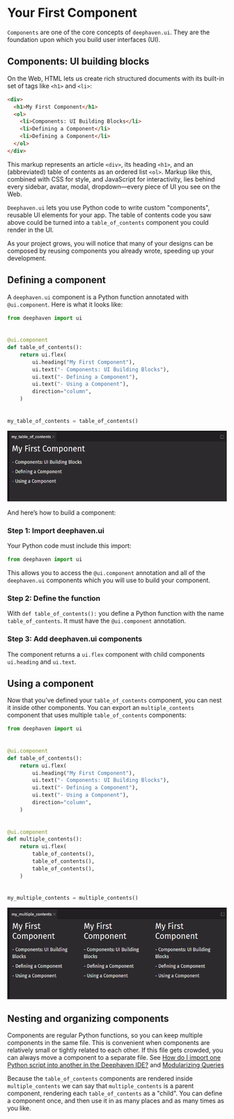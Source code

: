 # Your First Component

`Components` are one of the core concepts of `deephaven.ui`. They are the foundation upon which you build user interfaces (UI).

## Components: UI building blocks

On the Web, HTML lets us create rich structured documents with its built-in set of tags like `<h1>` and `<li>`:

```html
<div>
  <h1>My First Component</h1>
  <ol>
    <li>Components: UI Building Blocks</li>
    <li>Defining a Component</li>
    <li>Defining a Component</li>
  </ol>
</div>
```

This markup represents an article `<div>`, its heading `<h1>`, and an (abbreviated) table of contents as an ordered list `<ol>`. Markup like this, combined with CSS for style, and JavaScript for interactivity, lies behind every sidebar, avatar, modal, dropdown—every piece of UI you see on the Web.

`Deephaven.ui` lets you use Python code to write custom "components", reusable UI elements for your app. The table of contents code you saw above could be turned into a `table_of_contents` component you could render in the UI.

As your project grows, you will notice that many of your designs can be composed by reusing components you already wrote, speeding up your development.

## Defining a component

A `deephaven.ui` component is a Python function annotated with `@ui.component`. Here is what it looks like:

```python
from deephaven import ui


@ui.component
def table_of_contents():
    return ui.flex(
        ui.heading("My First Component"),
        ui.text("- Components: UI Building Blocks"),
        ui.text("- Defining a Component"),
        ui.text("- Using a Component"),
        direction="column",
    )


my_table_of_contents = table_of_contents()
```

![table_of_contents](../_assets/your_first_component1.png)

And here’s how to build a component:

### Step 1: Import deephaven.ui

Your Python code must include this import:

```python
from deephaven import ui
```

This allows you to access the `@ui.component` annotation and all of the `deephaven.ui` components which you will use to build your component.

### Step 2: Define the function

With `def table_of_contents():` you define a Python function with the name `table_of_contents`. It must have the `@ui.component` annotation.

### Step 3: Add deephaven.ui components

The component returns a `ui.flex` component with child components `ui.heading` and `ui.text`.

## Using a component

Now that you’ve defined your `table_of_contents` component, you can nest it inside other components. You can export an `multiple_contents` component that uses multiple `table_of_contents` components:

```python
from deephaven import ui


@ui.component
def table_of_contents():
    return ui.flex(
        ui.heading("My First Component"),
        ui.text("- Components: UI Building Blocks"),
        ui.text("- Defining a Component"),
        ui.text("- Using a Component"),
        direction="column",
    )


@ui.component
def multiple_contents():
    return ui.flex(
        table_of_contents(),
        table_of_contents(),
        table_of_contents(),
    )


my_multiple_contents = multiple_contents()
```

![multiple_contents](../_assets/your_first_component2.png)

## Nesting and organizing components

Components are regular Python functions, so you can keep multiple components in the same file. This is convenient when components are relatively small or tightly related to each other. If this file gets crowded, you can always move a component to a separate file. See [How do I import one Python script into another in the Deephaven IDE?](/core/docs/reference/community-questions/import-python-script) and [Modularizing Queries](/enterprise/docs/development/modularizing-queries)

Because the `table_of_contents` components are rendered inside `multiple_contents` we can say that `multiple_contents` is a parent component, rendering each `table_of_contents` as a "child". You can define a component once, and then use it in as many places and as many times as you like.
